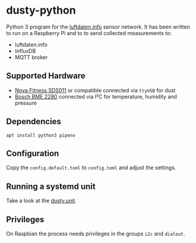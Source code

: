 # dusty-python

Python 3 program for the [luftdaten.info](http://luftdaten.info/) sensor network.
It has been written to run on a Raspberry Pi and to to send collected measurements to:

* luftdaten.info
* InfluxDB
* MQTT broker


## Supported Hardware

* [Nova Fitness SDS011](http://aqicn.org/sensor/sds011/) or compatible connected via `ttyUSB` for dust
* [Bosch BME 2280](https://www.bosch-sensortec.com/bst/products/all_products/bme280) connected via I²C for temperature, humidity and pressure


## Dependencies

    apt install python3 pipenv


## Configuration

Copy the `config.default.toml` to `config.toml` and adjust the settings.

## Running a systemd unit

Take a look at the [dusty.unit](contrib/dusty.unit).

## Privileges

On Raspbian the process needs privileges in the groups `i2c` and `dialout`.
